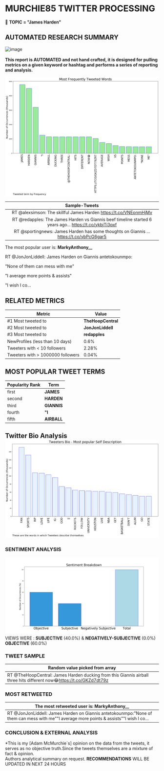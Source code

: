 # MURCHIE85 TWITTER PROCESSING 
&#x1F34E; **TOPIC = "James Harden"**

## AUTOMATED RESEARCH SUMMARY

![image](https://marketingplatform.google.com/about/static/images/gmp/analytics-smb-benefit.jpg)
<br></br>
<b> This report is AUTOMATED and not hand crafted, it is designed for pulling metrics on a given keyword or hashtag and performs a series of reporting and analysis.</b>



![image](TWEETS.png)



|                **Sample-Tweets**        |
| :-------------: |
| RT @alexsimson: The skillful James Harden https://t.co/VNEonmHjMv |
| RT @redapples: The James Harden vs Giannis beef timeline started 6 years ago... https://t.co/ykbjTi3pxf |
| RT @sportingnews: James Harden has some thoughts on Giannis ... https://t.co/ybPcG6gar5 |

The most popular user is: **MarkyAnthony__**
<div class="alert alert-block alert-danger"> RT @JonJonLiddell: James Harden on Giannis antetokounmpo:

"None of them can mess with me"

"I average more points &amp; assists"

"I wish I co…</div>

## RELATED METRICS<br>
| Metric | Value |
| ------------- | ------------- |
| #1 Most tweeted to  | **TheHoopCentral** |
| #2 Most tweeted to  | **JonJonLiddell** |
| #3 Most tweeted to  | **redapples** |
| NewProfiles (less than 10 days) | 0.6%  |
| Tweeters with < 10 followers  | 2.28%|
| Tweeters with > 1000000 followers  | 0.04%  |



## MOST POPULAR TWEET TERMS 


| Popularity Rank  | Term |
| ------------- | ------------- |
| first  | **JAMES**  |
| second  | **HARDEN**  |
| third  | **GIANNIS** |
| fourth  | **"I**  |
| fifth  | **AIRBALL**  |


## Twitter Bio Analysis![image](BIO.png)
### SENTIMENT ANALYSIS
![image](sentiment.png)
VIEWS WERE : **SUBJECTIVE**  (40.0%) & **NEGATIVELY-SUBJECTIVE** (0.0%) **OBJECTIVE** (60.0%)

### TWEET SAMPLE 
| Random value picked from array |
| ------------- |
|RT @TheHoopCentral: James Harden ducking from this Giannis airball three hits different now😂https://t.co/GKZd7dt79z |

### MOST RETWEETED 

| The most retweeted user is: **MarkyAnthony__**  |
| ------------- |
| RT @JonJonLiddell: James Harden on Giannis antetokounmpo:"None of them can mess with me""I average more points &amp; assists""I wish I co… |

### CONCLUSION & EXTERNAL ANALYSIS

*This is my [Adam McMurchie`s] opinion on the data from the tweets, it serves as no objective truth.Since the tweets themselves are a mixture of fact & opinion.<br>
Authors analytical summary on request.
**RECOMMENDATIONS** WILL BE UPDATED IN NEXT  24 HOURS <br>